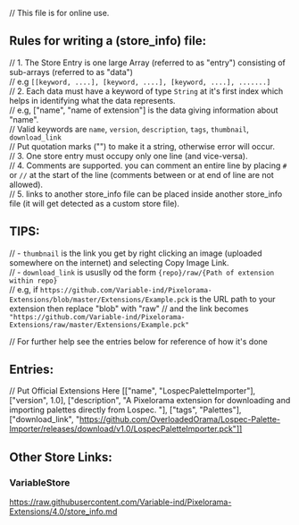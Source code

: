 // This file is for online use.<br>

## Rules for writing a (store_info) file:
// 1.	The Store Entry is one large Array (referred to as "entry") consisting of sub-arrays (referred to as "data")<br>
//		e.g `[[keyword, ....], [keyword, ....], [keyword, ....], .......]`<br>
// 2.	Each data must have a keyword of type `String` at it's first index which helps in identifying what the data represents.<br>
//		e.g, ["name", "name of extension"] is the data giving information about "name".<br>
//		Valid keywords are `name`, `version`, `description`, `tags`, `thumbnail`, `download_link`<br>
//		Put quotation marks ("") to make it a string, otherwise error will occur.<br>
// 3.    One store entry must occupy only one line (and vice-versa).<br>
// 4.    Comments are supported. you can comment an entire line by placing `#` or `//` at the start of the line (comments between or at end of line are not allowed).<br>
// 5.    links to another store_info file can be placed inside another store_info file (it will get detected as a custom store file).<br>

## TIPS:
//	- `thumbnail` is the link you get by right clicking an image (uploaded somewhere on the internet) and selecting Copy Image Link.<br>
//	- `download_link` is ususlly od the form `{repo}/raw/{Path of extension within repo}`<br>
//		e.g, if `https://github.com/Variable-ind/Pixelorama-Extensions/blob/master/Extensions/Example.pck` is the URL path to your extension then replace "blob" with "raw"
//		and the link becomes `"https://github.com/Variable-ind/Pixelorama-Extensions/raw/master/Extensions/Example.pck"`<br>

// For further help see the entries below for reference of how it's done
## Entries:
// Put Official Extensions Here
[["name", "LospecPaletteImporter"], ["version", 1.0], ["description", "A Pixelorama extension for downloading and importing palettes directly from Lospec. "], ["tags", "Palettes"], ["download_link", "https://github.com/OverloadedOrama/Lospec-Palette-Importer/releases/download/v1.0/LospecPaletteImporter.pck"]]


## Other Store Links:
### VariableStore
https://raw.githubusercontent.com/Variable-ind/Pixelorama-Extensions/4.0/store_info.md
